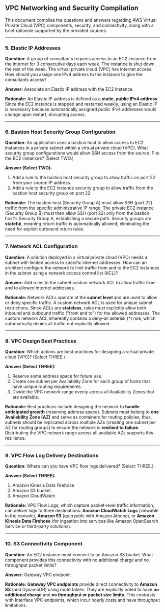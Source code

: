## VPC Networking and Security Compilation

This document compiles the questions and answers regarding AWS Virtual Private Cloud (VPC) components, security, and connectivity, along with a brief rationale supported by the provided sources.

---

### 5. Elastic IP Addresses

**Question:** A group of consultants requires access to an EC2 instance from the internet for 3 consecutive days each week. The instance is shut down the rest of the week. The virtual private cloud (VPC) has internet access. How should you assign one IPv4 address to the instance to give the consultants access?

**Answer:** Associate an Elastic IP address with the EC2 instance.

**Rationale:** An Elastic IP address is defined as a **static, public IPv4 address**. Since the EC2 instance is stopped and restarted weekly, using an Elastic IP is necessary because automatically assigned public IPv4 addresses would change upon restart, disrupting access.

---

### 6. Bastion Host Security Group Configuration

**Question:** An application uses a bastion host to allow access to EC2 instances in a private subnet within a virtual private cloud (VPC). What security group configurations would allow SSH access from the source IP to the EC2 instances? (Select TWO.)

**Answer (Select TWO):**
1. Add a rule to the bastion host security group to allow traffic on port 22 from your source IP address.
2. Add a rule to the EC2 instance security group to allow traffic from the bastion host security group on port 22.

**Rationale:** The bastion host (Security Group A) must allow SSH (port 22) traffic from the specific administrative IP range. The private EC2 instance (Security Group B) must then allow SSH (port 22) only from the bastion host's Security Group A, establishing a secure path. Security groups are **stateful**, meaning return traffic is automatically allowed, eliminating the need for explicit outbound return rules.

---

### 7. Network ACL Configuration

**Question:** A solution deployed in a virtual private cloud (VPC) needs a subnet with limited access to specific internet addresses. How can an architect configure the network to limit traffic from and to the EC2 instances in the subnet using a network access control list (ACL)?

**Answer:** Add rules to the subnet custom network ACL to allow traffic from and to allowed internet addresses.

**Rationale:** Network ACLs operate at the **subnet level** and are used to allow or deny specific traffic. A custom network ACL is used for unique subnet restrictions. Since ACLs are **stateless**, rules must explicitly allow both inbound and outbound traffic ("from and to") for the allowed addresses. The custom network ACL inherently contains a deny-all asterisk (\*) rule, which automatically denies all traffic not explicitly allowed.

---

### 8. VPC Design Best Practices

**Question:** Which actions are best practices for designing a virtual private cloud (VPC)? (Select THREE.)

**Answer (Select THREE):**
1. Reserve some address space for future use.
2. Create one subnet per Availability Zone for each group of hosts that have unique routing requirements.
3. Divide the VPC network range evenly across all Availability Zones that are available.

**Rationale:** Best practices include designing the network to **handle anticipated growth** (reserving address space). Subnets must belong to **one Availability Zone (AZ)** and serve as containers for routing policies; thus, subnets should be replicated across multiple AZs (creating one subnet per AZ for routing groups) to ensure the network is **resilient to failure**. Distributing the VPC network range across all available AZs supports this resilience.

---

### 9. VPC Flow Log Delivery Destinations

**Question:** Where can you have VPC flow logs delivered? (Select THREE.)

**Answer (Select THREE):**
1. Amazon Kinesis Data Firehose
2. Amazon S3 bucket
3. Amazon CloudWatch

**Rationale:** VPC Flow Logs, which capture packet-level traffic information, can deliver logs to three destinations: **Amazon CloudWatch Logs** (viewable in the console), **Amazon S3** (queryable with Amazon Athena), or **Amazon Kinesis Data Firehose** (for ingestion into services like Amazon OpenSearch Service or third-party solutions).

---

### 10. S3 Connectivity Component

**Question:** An EC2 instance must connect to an Amazon S3 bucket. What component provides this connectivity with no additional charge and no throughput packet limits?

**Answer:** Gateway VPC endpoint

**Rationale:** **Gateway VPC endpoints** provide direct connectivity to **Amazon S3** (and DynamoDB) using route tables. They are explicitly noted to have **no additional charge** and **no throughput or packet size limits**. This contrasts with Interface VPC endpoints, which incur hourly costs and have throughput limitations.
